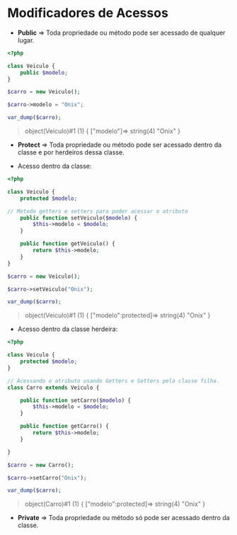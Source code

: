# Modificadores de Acessos

- **Public** => Toda propriedade ou método pode ser acessado de qualquer lugar.

```php
<?php

class Veiculo {
    public $modelo;
}

$carro = new Veiculo();

$carro->modelo = "Onix";

var_dump($carro);
```

> object(Veiculo)#1 (1) { ["modelo"]=> string(4) "Onix" }

- **Protect** => Toda propriedade ou método pode ser acessado dentro da classe e por herdeiros dessa classe.

- Acesso dentro da classe:
```php
<?php

class Veiculo {
    protected $modelo;

// Metodo getters e setters para poder acessar o atributo
    public function setVeiculo($modelo) {
        $this->modelo = $modelo;
    }

    public function getVeiculo() {
        return $this->modelo;
    }
}

$carro = new Veiculo();

$carro->setVeiculo("Onix");

var_dump($carro);
```
> object(Veiculo)#1 (1) { ["modelo":protected]=> string(4) "Onix" }

- Acesso dentro da classe herdeira:

```php
<?php

class Veiculo {
    protected $modelo;
}

// Acessando o atributo usando Getters e Setters pela classe filha.
class Carro extends Veiculo {

    public function setCarro($modelo) {
        $this->modelo = $modelo;
    }

    public function getCarro() {
        return $this->modelo;
    } 

}

$carro = new Carro();

$carro->setCarro("Onix");

var_dump($carro);

```

> object(Carro)#1 (1) { ["modelo":protected]=> string(4) "Onix" }



- **Private** => Toda propriedade ou método só pode ser acessado dentro da classe.


